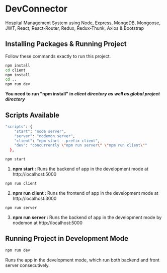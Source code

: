 # DevConnector

Hospital Management System using Node, Express, MongoDB, Mongoose, JWT, React, React-Router, Redux, Redux-Thunk, Axios & Bootstrap

## Installing Packages & Running Project

Follow these commands exactly to run this project.

```sh
npm install
cd client
npm install
cd ..
npm run dev
```

**You need to run "npm install" in _client directory as well as global project directory_**

## Scripts Available

```sh
"scripts": {
    "start": "node server",
    "server": "nodemon server",
    "client": "npm start --prefix client",
    "dev": "concurrently \"npm run server\" \"npm run client\""
  },

```

```sh
npm start
```

1. **npm start :** Runs the backend of app in the development mode at http://localhost:5000

```sh
npm run client
```

2. **npm run client :** Runs the frontend of app in the development mode at http://localhost:3000

```sh
npm run server
```

3. **npm run server :** Runs the backend of app in the development mode by nodemon at http://localhost:5000

## Running Project in Development Mode

```sh
npm run dev
```

Runs the app in the development mode, which run both backend and front server consecutively.
